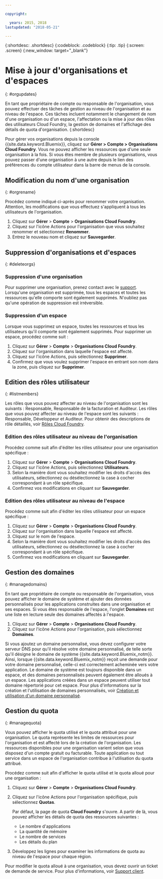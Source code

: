 ```yaml
---

copyright:

  years: 2015, 2018
lastupdated: "2018-05-21"

---
```


{:shortdesc: .shortdesc}
{:codeblock: .codeblock}
{:tip: .tip}
{:screen: .screen}
{:new_window: target="_blank"}

# Mise à jour d'organisations et d'espaces
{: #orgupdates}

En tant que propriétaire de compte ou responsable de l'organisation, vous pouvez effectuer des tâches de gestion au niveau de l'organisation et au niveau de l'espace. Ces tâches incluent notamment le changement de nom d'une organisation ou d'un espace, l'affectation ou la mise à jour des rôles des utilisateurs Cloud Foundry, la gestion de domaines et l'affichage des détails de quota d'organisation. 
{:shortdesc}

Pour gérer vos organisations depuis la console {{site.data.keyword.Bluemix}}, cliquez sur **Gérer > Compte > Organisations Cloud Foundry**. Vous ne pouvez afficher les ressources que d'une seule organisation à la fois. Si vous êtes membre de plusieurs organisations, vous pouvez passer d'une organisation à une autre depuis le lien des préférences du compte utilisateur dans la barre de menus de la console.

## Modification du nom d'une organisation
{: #orgrename}

Procédez comme indiqué ci-après pour renommer votre organisation. Attention, les modifications que vous effectuez s'appliquent à tous les utilisateurs de l'organisation.

1. Cliquez sur **Gérer** > **Compte** > **Organisations Cloud Foundry**.
2. Cliquez sur l'icône Actions pour l'organisation que vous souhaitez renommer et sélectionnez **Renommer**.  
3. Entrez le nouveau nom et cliquez sur **Sauvegarder**.

## Suppression d'organisations et d'espaces
{: #deleteorgs}

### Suppression d'une organisation

Pour supprimer une organisation, prenez contact avec le [support](/docs/get-support/howtogetsupport.html). Lorsqu'une organisation est supprimée, tous les espaces et toutes les ressources qu'elle comporte sont également supprimés. N'oubliez pas qu'une opération de suppression est irréversible. 

### Suppression d'un espace

Lorsque vous supprimez un espace, toutes les ressources et tous les utilisateurs qu'il comporte sont également supprimés. Pour supprimer un espace, procédez comme suit :

1. Cliquez sur **Gérer** > **Compte** > **Organisations Cloud Foundry**.
2. Cliquez sur l'organisation dans laquelle l'espace est affecté.
3. Cliquez sur l'icône Actions, puis sélectionnez **Supprimer**.
4. Confirmez que vous voulez supprimer l'espace en entrant son nom dans la zone, puis cliquez sur **Supprimer**.

## Edition des rôles utilisateur
{: #listmembers}

Les rôles que vous pouvez affecter au niveau de l'organisation sont les suivants : Responsable, Responsable de la facturation et Auditeur. Les rôles que vous pouvez affecter au niveau de l'espace sont les suivants : Responsable, Développeur et Auditeur. Pour obtenir des descriptions de rôle détaillés, voir [Rôles Cloud Foundry](/docs/iam/cfaccess.html#cfroles).

### Edition des rôles utilisateur au niveau de l'organisation

Procédez comme suit afin d'éditer les rôles utilisateur pour une organisation spécifique :

1. Cliquez sur **Gérer** > **Compte** > **Organisations Cloud Foundry**.
2. Cliquez sur l'icône Actions, puis sélectionnez **Utilisateurs**.
3. Selon la manière dont vous souhaitez modifier les droits d'accès des utilisateurs, sélectionnez ou désélectionnez la case à cocher correspondant à un rôle spécifique.
4. Confirmez vos modifications en cliquant sur **Sauvegarder**. 

### Edition des rôles utilisateur au niveau de l'espace

Procédez comme suit afin d'éditer les rôles utilisateur pour un espace spécifique :

1. Cliquez sur **Gérer** > **Compte** > **Organisations Cloud Foundry**.
2. Cliquez sur l'organisation dans laquelle l'espace est affecté.
3. Cliquez sur le nom de l'espace.
4. Selon la manière dont vous souhaitez modifier les droits d'accès des utilisateurs, sélectionnez ou désélectionnez la case à cocher correspondant à un rôle spécifique.
5. Confirmez vos modifications en cliquant sur **Sauvegarder**.

## Gestion des domaines
{: #managedomains}

En tant que propriétaire de compte ou responsable de l'organisation, vous pouvez afficher le domaine de système et ajouter des
données personnalisés pour les applications construites dans une organisation et ses espaces. Si vous êtes responsable de l'espace, l'onglet **Domaines** est une liste en lecture seule des domaines affectés à l'espace.

1. Cliquez sur **Gérer** &gt; **Compte** &gt; **Organisations Cloud Foundry**.
2. Cliquez sur l'icône Actions pour l'organisation, puis sélectionnez **Domaines**.

Si vous ajoutez un domaine personnalisé, vous devez configurer votre serveur DNS pour qu'il résolve votre domaine personnalisé, de telle sorte qu'il désigne le domaine de système {{site.data.keyword.Bluemix_notm}}. Ainsi, lorsque {{site.data.keyword.Bluemix_notm}} reçoit une demande pour votre domaine personnalisé, celle-ci est correctement acheminée vers votre application. Le domaine de système est toujours disponible dans un espace, et des domaines personnalisés peuvent également être alloués à un espace. Les applications créées dans un espace peuvent utiliser tout domaine répertorié pour cet espace. Pour plus d'informations sur la création et l'utilisation de domaines personnalisés, voir [Création et utilisation d'un domaine personnalisé](/docs/apps/updapps.html#domain).

## Gestion du quota
{: #managequota}

Vous pouvez afficher le quota utilisé et le quota attribué pour une organisation. Le quota représente les limites de ressources pour l'organisation et est affecté lors de la création de l'organisation. Les ressources disponibles pour une organisation varient selon que vous disposez d'un compte gratuit ou facturable. Toute application ou tout service dans un espace de l'organisation contribue à l'utilisation du quota attribué.

Procédez comme suit afin d'afficher le quota utilisé et le quota alloué pour une organisation :

1. Cliquez sur **Gérer** &gt; **Compte** &gt; **Organisations Cloud Foundry**.
2. Cliquez sur l'icône Actions pour l'organisation spécifique, puis sélectionnez **Quotas**.

   Par défaut, la page de quota **Cloud Foundry** s'ouvre. A partir de là, vous pouvez afficher les détails de quota des ressources suivantes :
 
   * Le nombre d'applications
   * La quantité de mémoire 
   * Le nombre de services 
   * Les détails du plan 

3. Développez les lignes pour examiner les informations de quota au niveau de l'espace pour chaque région.  

Pour modifier le quota alloué à une organisation, vous devez ouvrir un ticket de demande de service. Pour plus d'informations, voir [Support client](/docs/get-support/howtogetsupport.html#getting-customer-support). 

